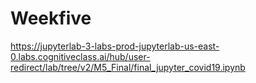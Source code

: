 # Weekfive

https://jupyterlab-3-labs-prod-jupyterlab-us-east-0.labs.cognitiveclass.ai/hub/user-redirect/lab/tree/v2/M5_Final/final_jupyter_covid19.ipynb
